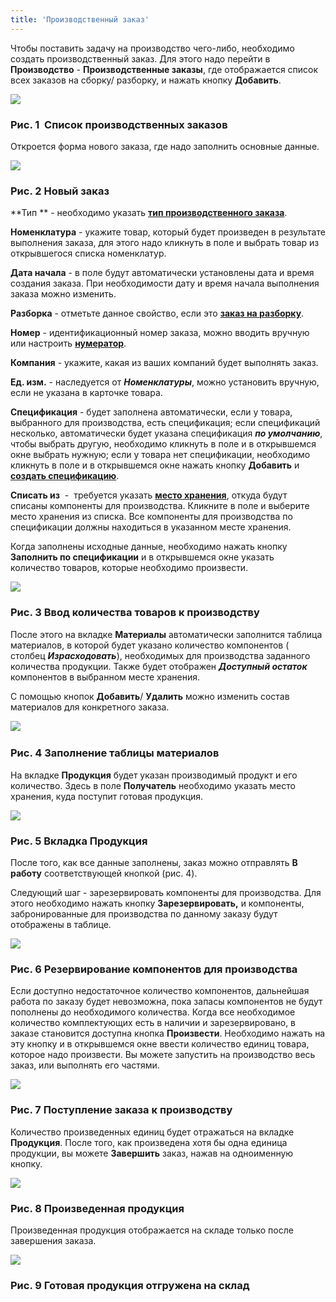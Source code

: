 ```yaml
---
title: 'Производственный заказ'
---
```


Чтобы поставить задачу на производство чего-либо, необходимо создать производственный заказ. Для этого надо перейти в **Производство** - **Производственные заказы**, где отображается список всех заказов на сборку/ разборку, и нажать кнопку **Добавить**.  

![](attachments/1802296/1802337.png)

### Рис. 1  Список производственных заказов

  

Откроется форма нового заказа, где надо заполнить основные данные.

![](attachments/1802296/1802338.png)

### Рис. 2 Новый заказ

  

**Тип ** - необходимо указать [**тип производственного заказа**](Manufacturing_order_type.md).

**Номенклатура** - укажите товар, который будет произведен в результате выполнения заказа, для этого надо кликнуть в поле и выбрать товар из открывшегося списка номенклатур.

**Дата начала** - в поле будут автоматически установлены дата и время создания заказа. При необходимости дату и время начала выполнения заказа можно изменить.

**Разборка** - отметьте данное свойство, если это [**заказ на разборку**](Unbuild_order.md).

**Номер** - идентификационный номер заказа, можно вводить вручную или настроить [**нумератор**](Numerators.md).

**Компания** - укажите, какая из ваших компаний будет выполнять заказ.

**Ед. изм.** - наследуется от ***Номенклатуры***, можно установить вручную, если не указана в карточке товара.

**Спецификация** - будет заполнена автоматически, если у товара, выбранного для производства, есть спецификация; если спецификаций несколько, автоматически будет указана спецификация ***по умолчанию***, чтобы выбрать другую, необходимо кликнуть в поле и в открывшемся окне выбрать нужную; если у товара нет спецификации, необходимо кликнуть в поле и в открывшемся окне нажать кнопку **Добавить** и [**создать спецификацию**](Bills_of_Materials.md).

**Списать из**  -  требуется указать [**место хранения**](Location_settings.md), откуда будут списаны компоненты для производства. Кликните в поле и выберите место хранения из списка. Все компоненты для производства по спецификации должны находиться в указанном месте хранения.

Когда заполнены исходные данные, необходимо нажать кнопку **Заполнить по спецификации** и в открывшемся окне указать количество товаров, которые необходимо произвести. 

![](attachments/1802296/1802342.png)

### Рис. 3 Ввод количества товаров к производству

  

После этого на вкладке **Материалы** автоматически заполнится таблица материалов, в которой будет указано количество компонентов ( столбец ***Израсходовать***), необходимых для производства заданного количества продукции. Также будет отображен ***Доступный остаток*** компонентов в выбранном месте хранения. 

С помощью кнопок **Добавить**/ **Удалить** можно изменить состав материалов для конкретного заказа.  

![](attachments/1802296/1802343.png) 

### Рис. 4 Заполнение таблицы материалов

  

На вкладке **Продукция** будет указан производимый продукт и его количество. Здесь в поле **Получатель** необходимо указать место хранения, куда поступит готовая продукция. 

![](attachments/1802296/1802344.png)

### Рис. 5 Вкладка Продукция

  

После того, как все данные заполнены, заказ можно отправлять **В работу** соответствующей кнопкой (рис. 4). 

Следующий шаг - зарезервировать компоненты для производства. Для этого необходимо нажать кнопку **Зарезервировать,** и компоненты, забронированные для производства по данному заказу будут отображены в таблице.

![](attachments/1802296/1802345.png)

### Рис. 6 Резервирование компонентов для производства

  

Если доступно недостаточное количество компонентов, дальнейшая работа по заказу будет невозможна, пока запасы компонентов не будут пополнены до необходимого количества. Когда все необходимое количество комплектующих есть в наличии и зарезервировано, в заказе становится доступна кнопка **Произвести**. Необходимо нажать на эту кнопку и в открывшемся окне ввести количество единиц товара, которое надо произвести. Вы можете запустить на производство весь заказ, или выполнять его частями. 

![](attachments/1802296/1802347.png)

### Рис. 7 Поступление заказа к производству

  

Количество произведенных единиц будет отражаться на вкладке **Продукция**. После того, как произведена хотя бы одна единица продукции, вы можете **Завершить** заказ, нажав на одноименную кнопку.

![](attachments/1802296/1802348.png)

### Рис. 8 Произведенная продукция

  

Произведенная продукция отображается на складе только после завершения заказа.  

![](attachments/1802296/1802349.png)

### Рис. 9 Готовая продукция отгружена на склад

  

  

  


